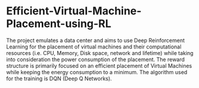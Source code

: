 # Efficient-Virtual-Machine-Placement-using-RL

The project emulates a data center and aims to use Deep Reinforcement Learning for the placement of virtual machines and their computational resources (i.e. CPU, Memory, Disk space, network and lifetime) while taking into consideration the power consumption of the placement. The reward structure is primarily focused on an efficient placement of Virtual Machines while keeping the energy consumption to a minimum. The algorithm used for the training is DQN (Deep Q Networks).
